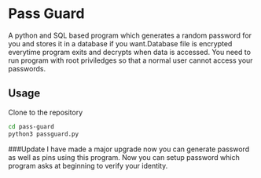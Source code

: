 
# Pass Guard

A python and SQL based program which generates a random password for you and stores it in a database if you want.Database file is encrypted everytime program exits and decrypts when data is accessed. You need to run program with root priviledges so that a normal user cannot access your passwords.

## Usage

Clone to the repository

```bash
cd pass-guard
python3 passguard.py
```
###Update
I have made a major upgrade now you can generate password as well as pins using this program. Now you can setup password which program asks at beginning to verify your identity.
